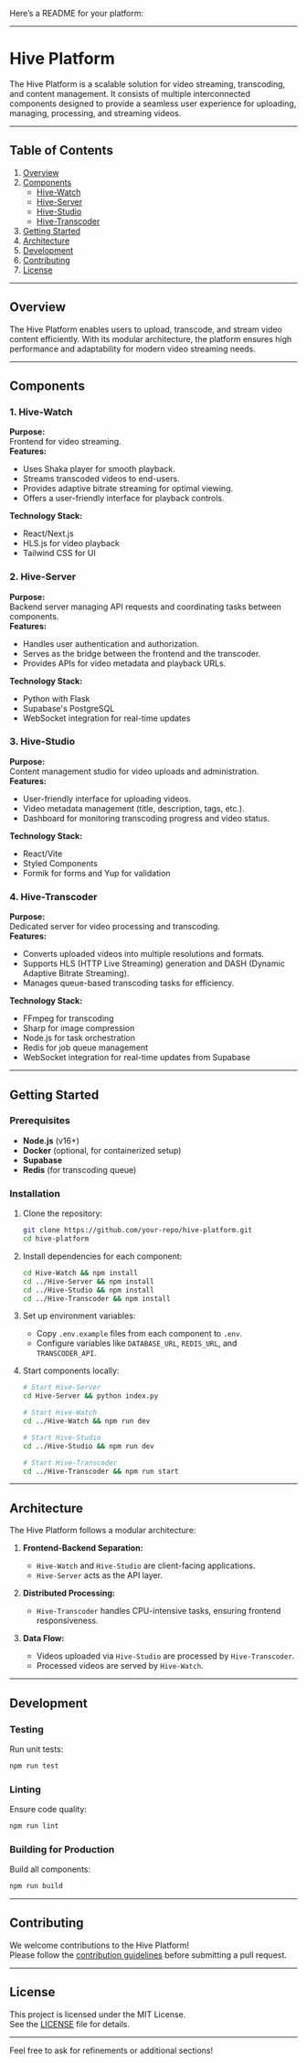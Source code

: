 Here’s a README for your platform:

---

# Hive Platform

The Hive Platform is a scalable solution for video streaming, transcoding, and content management. It consists of multiple interconnected components designed to provide a seamless user experience for uploading, managing, processing, and streaming videos.

---

## Table of Contents

1. [Overview](#overview)
2. [Components](#components)
    - [Hive-Watch](#1-hive-watch)
    - [Hive-Server](#2-hive-server)
    - [Hive-Studio](#3-hive-studio)
    - [Hive-Transcoder](#4-hive-transcoder)
3. [Getting Started](#getting-started)
4. [Architecture](#architecture)
5. [Development](#development)
6. [Contributing](#contributing)
7. [License](#license)

---

## Overview

The Hive Platform enables users to upload, transcode, and stream video content efficiently. With its modular architecture, the platform ensures high performance and adaptability for modern video streaming needs.  

---

## Components

### 1. Hive-Watch
**Purpose:**  
Frontend for video streaming.  
**Features:**
- Uses Shaka player for smooth playback.
- Streams transcoded videos to end-users.
- Provides adaptive bitrate streaming for optimal viewing.
- Offers a user-friendly interface for playback controls.

**Technology Stack:**
- React/Next.js
- HLS.js for video playback
- Tailwind CSS for UI

### 2. Hive-Server
**Purpose:**  
Backend server managing API requests and coordinating tasks between components.  
**Features:**
- Handles user authentication and authorization.
- Serves as the bridge between the frontend and the transcoder.
- Provides APIs for video metadata and playback URLs.

**Technology Stack:**
- Python with Flask
- Supabase's PostgreSQL 
- WebSocket integration for real-time updates

### 3. Hive-Studio
**Purpose:**  
Content management studio for video uploads and administration.  
**Features:**
- User-friendly interface for uploading videos.
- Video metadata management (title, description, tags, etc.).
- Dashboard for monitoring transcoding progress and video status.

**Technology Stack:**
- React/Vite
- Styled Components
- Formik for forms and Yup for validation

### 4. Hive-Transcoder
**Purpose:**  
Dedicated server for video processing and transcoding.  
**Features:**
- Converts uploaded videos into multiple resolutions and formats.
- Supports HLS (HTTP Live Streaming) generation and DASH (Dynamic Adaptive Bitrate Streaming).
- Manages queue-based transcoding tasks for efficiency.

**Technology Stack:**
- FFmpeg for transcoding
- Sharp for image compression
- Node.js for task orchestration
- Redis for job queue management
- WebSocket integration for real-time updates from Supabase


---

## Getting Started

### Prerequisites
- **Node.js** (v16+)
- **Docker** (optional, for containerized setup)
- **Supabase**
- **Redis** (for transcoding queue)

### Installation

1. Clone the repository:
   ```bash
   git clone https://github.com/your-repo/hive-platform.git
   cd hive-platform
   ```

2. Install dependencies for each component:
   ```bash
   cd Hive-Watch && npm install
   cd ../Hive-Server && npm install
   cd ../Hive-Studio && npm install
   cd ../Hive-Transcoder && npm install
   ```

3. Set up environment variables:
   - Copy `.env.example` files from each component to `.env`.
   - Configure variables like `DATABASE_URL`, `REDIS_URL`, and `TRANSCODER_API`.

4. Start components locally:
   ```bash
   # Start Hive-Server
   cd Hive-Server && python index.py
   
   # Start Hive-Watch
   cd ../Hive-Watch && npm run dev
   
   # Start Hive-Studio
   cd ../Hive-Studio && npm run dev
   
   # Start Hive-Transcoder
   cd ../Hive-Transcoder && npm run start
   ```

---

## Architecture

The Hive Platform follows a modular architecture:

1. **Frontend-Backend Separation:**
   - `Hive-Watch` and `Hive-Studio` are client-facing applications.
   - `Hive-Server` acts as the API layer.

2. **Distributed Processing:**
   - `Hive-Transcoder` handles CPU-intensive tasks, ensuring frontend responsiveness.

3. **Data Flow:**
   - Videos uploaded via `Hive-Studio` are processed by `Hive-Transcoder`.
   - Processed videos are served by `Hive-Watch`.

---

## Development

### Testing
Run unit tests:
```bash
npm run test
```

### Linting
Ensure code quality:
```bash
npm run lint
```

### Building for Production
Build all components:
```bash
npm run build
```

---

## Contributing

We welcome contributions to the Hive Platform!  
Please follow the [contribution guidelines](CONTRIBUTING.md) before submitting a pull request.

---

## License

This project is licensed under the MIT License.  
See the [LICENSE](LICENSE.md) file for details.

---

Feel free to ask for refinements or additional sections!